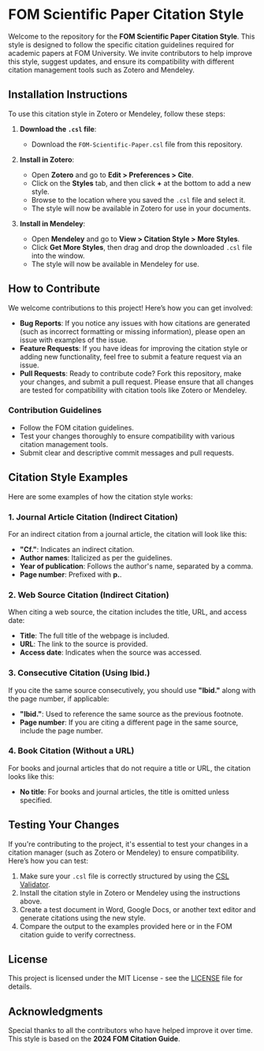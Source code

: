 # FOM Scientific Paper Citation Style

Welcome to the repository for the **FOM Scientific Paper Citation Style**. This style is designed to follow the specific citation guidelines required for academic papers at FOM University. We invite contributors to help improve this style, suggest updates, and ensure its compatibility with different citation management tools such as Zotero and Mendeley.

## Installation Instructions

To use this citation style in Zotero or Mendeley, follow these steps:

1. **Download the `.csl` file**:
   - Download the `FOM-Scientific-Paper.csl` file from this repository.
   
2. **Install in Zotero**:
   - Open **Zotero** and go to **Edit > Preferences > Cite**.
   - Click on the **Styles** tab, and then click **+** at the bottom to add a new style.
   - Browse to the location where you saved the `.csl` file and select it.
   - The style will now be available in Zotero for use in your documents.

3. **Install in Mendeley**:
   - Open **Mendeley** and go to **View > Citation Style > More Styles**.
   - Click **Get More Styles**, then drag and drop the downloaded `.csl` file into the window.
   - The style will now be available in Mendeley for use.


## How to Contribute

We welcome contributions to this project! Here’s how you can get involved:

- **Bug Reports**: If you notice any issues with how citations are generated (such as incorrect formatting or missing information), please open an issue with examples of the issue.
- **Feature Requests**: If you have ideas for improving the citation style or adding new functionality, feel free to submit a feature request via an issue.
- **Pull Requests**: Ready to contribute code? Fork this repository, make your changes, and submit a pull request. Please ensure that all changes are tested for compatibility with citation tools like Zotero or Mendeley.

### Contribution Guidelines

- Follow the FOM citation guidelines.
- Test your changes thoroughly to ensure compatibility with various citation management tools.
- Submit clear and descriptive commit messages and pull requests.

## Citation Style Examples

Here are some examples of how the citation style works:

### 1. Journal Article Citation (Indirect Citation)

For an indirect citation from a journal article, the citation will look like this:


- **"Cf."**: Indicates an indirect citation.
- **Author names**: Italicized as per the guidelines.
- **Year of publication**: Follows the author's name, separated by a comma.
- **Page number**: Prefixed with **p.**.

### 2. Web Source Citation (Indirect Citation)

When citing a web source, the citation includes the title, URL, and access date:


- **Title**: The full title of the webpage is included.
- **URL**: The link to the source is provided.
- **Access date**: Indicates when the source was accessed.

### 3. Consecutive Citation (Using Ibid.)

If you cite the same source consecutively, you should use **"Ibid."** along with the page number, if applicable:


- **"Ibid."**: Used to reference the same source as the previous footnote.
- **Page number**: If you are citing a different page in the same source, include the page number.

### 4. Book Citation (Without a URL)

For books and journal articles that do not require a title or URL, the citation looks like this:


- **No title**: For books and journal articles, the title is omitted unless specified.

## Testing Your Changes

If you're contributing to the project, it's essential to test your changes in a citation manager (such as Zotero or Mendeley) to ensure compatibility. Here’s how you can test:

1. Make sure your `.csl` file is correctly structured by using the [CSL Validator](https://validator.citationstyles.org/).
2. Install the citation style in Zotero or Mendeley using the instructions above.
3. Create a test document in Word, Google Docs, or another text editor and generate citations using the new style.
4. Compare the output to the examples provided here or in the FOM citation guide to verify correctness.

## License

This project is licensed under the MIT License - see the [LICENSE](LICENSE) file for details.

## Acknowledgments

Special thanks to all the contributors who have helped improve it over time. This style is based on the **2024 FOM Citation Guide**.
